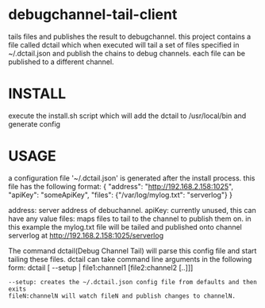 debugchannel-tail-client
========================

tails files and publishes the result to debugchannel.
this project contains a file called dctail which when executed will tail a set of files specified in ~/.dctail.json and publish the chains to debug channels. each file can be published to a different channel.

INSTALL
=======
execute the install.sh script which will add the dctail to /usr/local/bin and generate config


USAGE
======
a configuration file '~/.dctail.json' is generated after the install process.
this file has the following format:
{
    "address": "http://192.168.2.158:1025",
    "apiKey": "someApiKey",
    "files": {"/var/log/mylog.txt": "serverlog"}
}

address: server address of debuchannel.
apiKey: currently unused, this can have any value
files: maps files to tail to the channel to publish them on. 
in this example the mylog.txt file will be tailed and published onto channel serverlog at http://192.168.2.158:1025/serverlog

The command dctail(Debug Channel Tail) will parse this config file and start tailing these files. dctail can take command line arguments in the following form:
    dctail [ --setup | file1:channel1 [file2:channel2 [..]]]
    
    --setup: creates the ~/.dctail.json config file from defaults and then exits
    fileN:channelN will watch fileN and publish changes to channelN.


